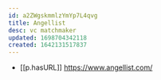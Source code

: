 ```yaml
---
id: a2ZWgskmmlzYmYp7L4qvg
title: Angellist
desc: vc matchmaker
updated: 1698704342118
created: 1642131517837
---
```




- [[p.hasURL]] https://www.angellist.com/
